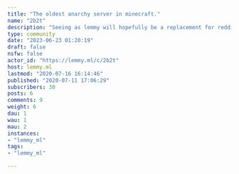 ```yaml
---
title: "The oldest anarchy server in minecraft." 
name: "2b2t"
description: "Seeing as lemmy will hopefully be a replacement for reddit, i have taken upon myself the duty of making a lemmy community for 2b2t. Just post whatever you deem fit for this place, except pics of queue and such, gl."
type: community
date: "2023-06-23 01:20:19"
draft: false
nsfw: false
actor_id: "https://lemmy.ml/c/2b2t"
host: lemmy.ml
lastmod: "2020-07-16 16:14:46"
published: "2020-07-11 17:06:29"
subscribers: 30
posts: 6
comments: 9
weight: 6
dau: 1
wau: 1
mau: 2
instances:
- "lemmy_ml"
tags: 
- "lemmy_ml"

---
```

